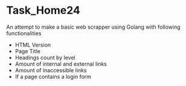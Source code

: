 # Task_Home24

An attempt to make a basic web scrapper using Golang with following functionalities

 - HTML Version
 - Page Title
 - Headings count by level
 - Amount of internal and external links
 - Amount of inaccessible links
 - If a page contains a login form
